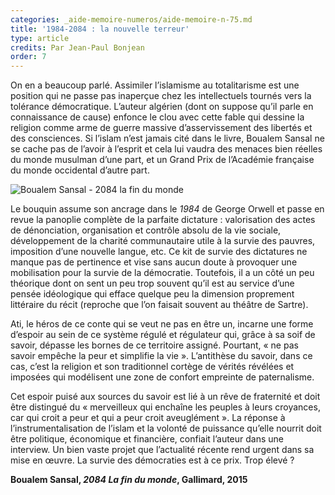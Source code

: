 ```yaml
---
categories: _aide-memoire-numeros/aide-memoire-n-75.md
title: '1984-2084 : la nouvelle terreur'
type: article
credits: Par Jean-Paul Bonjean
order: 7
---
```

On en a beaucoup parlé. Assimiler l’islamisme au totalitarisme est une position qui ne passe pas inaperçue chez les intellectuels tournés vers la tolérance démocratique. L’auteur algérien (dont on suppose qu’il parle en connaissance de cause) enfonce le clou avec cette fable qui dessine la religion comme arme de guerre massive d’asservissement des libertés et des consciences. Si l’islam n’est jamais cité dans le livre, Boualem Sansal ne se cache pas de l’avoir à l’esprit et cela lui vaudra des menaces bien réelles du monde musulman d’une part, et un Grand Prix de l’Académie française du monde occidental d’autre part.

![Boualem Sansal - 2084 la fin du monde](/assets/uploads/am75_p.8_bonjean.jpg)

Le bouquin assume son ancrage dans le _1984_ de George Orwell et passe en revue la panoplie complète de la parfaite dictature : valorisation des actes de dénonciation, organisation et contrôle absolu de la vie sociale, développement de la charité communautaire utile à la survie des pauvres, imposition d’une nouvelle langue, etc. Ce kit de survie des dictatures ne manque pas de pertinence et vise sans aucun doute à provoquer une mobilisation pour la survie de la démocratie. Toutefois, il a un côté un peu théorique dont on sent un peu trop souvent qu’il est au service d’une pensée idéologique qui efface quelque peu la dimension proprement littéraire du récit (reproche que l’on faisait souvent au théâtre de Sartre).

Ati, le héros de ce conte qui se veut ne pas en être un, incarne une forme d’espoir au sein de ce système régulé et régulateur qui, grâce à sa soif de savoir, dépasse les bornes de ce territoire assigné. Pourtant, « ne pas savoir empêche la peur et simplifie la vie ». L’antithèse du savoir, dans ce cas, c’est la religion et son traditionnel cortège de vérités révélées et imposées qui modélisent une zone de confort empreinte de paternalisme.

Cet espoir puisé aux sources du savoir est lié à un rêve de fraternité et doit être distingué du « merveilleux qui enchaîne les peuples à leurs croyances, car qui croit a peur et qui a peur croit aveuglément ». La réponse à l’instrumentalisation de l’islam et la volonté de puissance qu’elle nourrit doit être politique, économique et financière, confiait l’auteur dans une interview. Un bien vaste projet que l’actualité récente rend urgent dans sa mise en œuvre. La survie des démocraties est à ce prix. Trop élevé ?

**Boualem Sansal, _2084 La fin du monde_, Gallimard, 2015**
